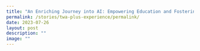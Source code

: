 ```yaml
---
title: "An Enriching Journey into AI: Empowering Education and Fostering Innovation"
permalink: /stories/twa-plus-experience/permalink/
date: 2023-07-26
layout: post
description: ""
image: ""
---
```


